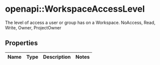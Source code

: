 # openapi::WorkspaceAccessLevel

The level of access a user or group has on a Workspace. NoAccess, Read, Write, Owner, ProjectOwner

## Properties
Name | Type | Description | Notes
------------ | ------------- | ------------- | -------------


